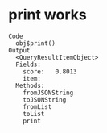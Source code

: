 # print works

    Code
      obj$print()
    Output
      <QueryResultItemObject>
      Fields:
      	score:	 0.8013 
      	item:	 
      Methods:
      	fromJSONString
      	toJSONString
      	fromList
      	toList
      	print

